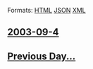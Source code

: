 
Formats: [HTML](2003/09/4/index.html)  [JSON](2003/09/4/index.json)  [XML](2003/09/4/index.xml)  

## [2003-09-4](/news/2003/09/4/index.md)

## [Previous Day...](/news/2003/09/3/index.md)

